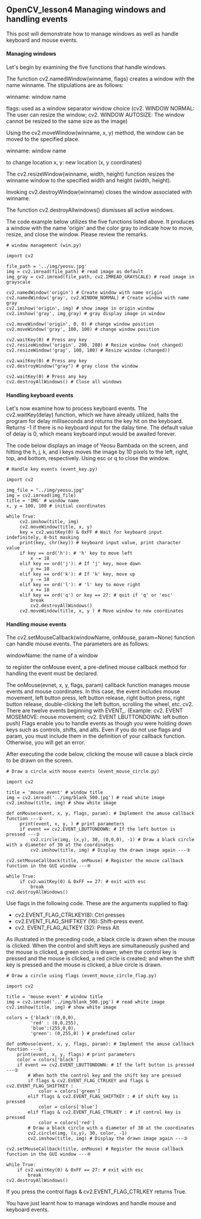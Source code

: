 ## OpenCV_lesson4 Managing windows and handling events

This post will demonstrate how to manage windows as well as handle keyboard and mouse events.

#### Managing windows

Let's begin by examining the five functions that handle windows.

The function cv2.namedWindow(winname, flags) creates a window with the name winname. The stipulations are as follows:

winname: window name

flags: used as a window separator window choice (cv2. WINDOW NORMAL: The user can resize the window; cv2. WINDOW AUTOSIZE: The window cannot be resized to the same size as the image)

Using the cv2.moveWindow(winname, x, y) method, the window can be moved to the specified place.

winname: window name

to change location x, y: new location (x, y coordinates)


The cv2.resizeWindow(winname, width, height) function resizes the winname window to the specified width and height (width, height).

Invoking cv2.destroyWindow(winname) closes the window associated with winname.

The function cv2.destroyAllwindows() dismisses all active windows.

The code example below utilizes the five functions listed above. It produces a window with the name 'origin' and the color gray to indicate how to move, resize, and close the window. Please review the remarks.

```
# window management (win.py)

import cv2

file_path = '../img/yeosu.jpg'
img = cv2.imread(file_path) # read image as default
img_gray = cv2.imread(file_path, cv2.IMREAD_GRAYSCALE) # read image in grayscale

cv2.namedWindow('origin') # Create window with name origin
cv2.namedWindow('gray', cv2.WINDOW_NORMAL) # Create window with name gray
cv2.imshow('origin', img) # show image in origin window
cv2.imshow('gray', img_gray) # gray display image in window

cv2.moveWindow('origin', 0, 0) # change window position
cv2.moveWindow('gray', 100, 100) # change window position

cv2.waitKey(0) # Press any key
cv2.resizeWindow('origin', 200, 200) # Resize window (not changed)
cv2.resizeWindow('gray', 100, 100) # Resize window (changed))

cv2.waitKey(0) # Press any key
cv2.destroyWindow("gray") # gray close the window

cv2.waitKey(0) # Press any key
cv2.destroyAllWindows() # Close all windows

```

#### Handling keyboard events

Let's now examine how to process keyboard events. The cv2.waitKey(delay) function, which we have already utilized, halts the program for delay milliseconds and returns the key hit on the keyboard. Returns -1 if there is no keyboard input for the dalay time. The default value of delay is 0, which means keyboard input would be awaited forever.

The code below displays an image of Yeosu Bambada on the screen, and hitting the h, j, k, and l keys moves the image by 10 pixels to the left, right, top, and bottom, respectively. Using esc or q to close the window.


```
# Handle key events (event_key.py)

import cv2

img_file = "../img/yeosu.jpg"
img = cv2.imread(img_file)
title = 'IMG' # window name
x, y = 100, 100 # initial coordinates

while True:
     cv2.imshow(title, img)
     cv2.moveWindow(title, x, y)
     key = cv2.waitKey(0) & 0xFF # Wait for keyboard input indefinitely, 8-bit masking
     print(key, chr(key)) # keyboard input value, print character value
     if key == ord('h'): # 'h' key to move left
         x -= 10
     elif key == ord('j'): # If 'j' key, move down
         y += 10
     elif key == ord('k'): # If 'k' key, move up
         y -= 10
     elif key == ord('l'): # 'l' key to move right
         x += 10
     elif key == ord('q') or key == 27: # quit if 'q' or 'esc'
         break
         cv2.destroyAllWindows()
     cv2.moveWindow(title, x, y ) # Move window to new coordinates
```

#### Handling mouse events

The cv2.setMouseCallback(windowName, onMouse, param=None) function can handle mouse events. The parameters are as follows:

windowName: the name of a window

to register the onMouse event, a pre-defined mouse callback method for handling the event must be declared.



The onMouse(evnet, x, y, flags, param) callback function manages mouse events and mouse coordinates. In this case, the event includes mouse movement, left button press, left button release, right button press, right button release, double-clicking the left button, scrolling the wheel, etc. cv2. There are twelve events beginning with EVENT_. (Example: cv2. EVENT MOSEMOVE: mouse movement; cv2. EVENT LBUTTONDOWN: left button push) Flags enable you to handle events as though you were holding down keys such as controls, shifts, and alts. Even if you do not use flags and param, you must include them in the definition of your callback function. Otherwise, you will get an error.



After executing the code below, clicking the mouse will cause a black circle to be drawn on the screen.

```
# Draw a circle with mouse events (event_mouse_circle.py)

import cv2

title = 'mouse event' # window title
img = cv2.imread('../img/blank_500.jpg') # read white image
cv2.imshow(title, img) # show white image

def onMouse(event, x, y, flags, param): # Implement the amuse callback function ---①
     print(event, x, y, ) # print parameters
     if event == cv2.EVENT_LBUTTONDOWN: # If the left button is pressed ---②
         cv2.circle(img, (x,y), 30, (0,0,0), -1) # Draw a black circle with a diameter of 30 at the coordinates
         cv2.imshow(title, img) # Display the drawn image again ---③

cv2.setMouseCallback(title, onMouse) # Register the mouse callback function in the GUI window ---④

while True:
     if cv2.waitKey(0) & 0xFF == 27: # exit with esc
         break
cv2.destroyAllWindows()
```

Use flags in the following code. These are the arguments supplied to flag:

- cv2.EVENT_FLAG_CTRLKEY(8): Ctrl presses
- cv2.EVENT_FLAG_SHIFTKEY (16): Shift-press event.
- cv2. EVENT_FLAG_ALTKEY (32): Press Alt

As illustrated in the preceding code, a black circle is drawn when the mouse is clicked. When the control and shift keys are simultaneously pushed and the mouse is clicked, a green circle is drawn; when the control key is pressed and the mouse is clicked, a red circle is created; and when the shift key is pressed and the mouse is clicked, a blue circle is drawn.

```
# Draw a circle using flags (event_mouse_circle_flag.py)

import cv2

title = 'mouse event' # window title
img = cv2.imread('../img/blank_500.jpg') # read white image
cv2.imshow(title, img) # show white image

colors = {'black':(0,0,0),
         'red' : (0,0,255),
         'blue':(255,0,0),
         'green': (0,255,0) } # predefined color

def onMouse(event, x, y, flags, param): # Implement the amuse callback function ---①
    print(event, x, y, flags) # print parameters
    color = colors['black']
    if event == cv2.EVENT_LBUTTONDOWN: # If the left button is pressed ---②
        # When both the control key and the shift key are pressed
        if flags & cv2.EVENT_FLAG_CTRLKEY and flags & cv2.EVENT_FLAG_SHIFTKEY :
            color = colors['green']
        elif flags & cv2.EVENT_FLAG_SHIFTKEY : # if shift key is pressed
            color = colors['blue']
        elif flags & cv2.EVENT_FLAG_CTRLKEY : # if control key is pressed
            color = colors['red']
        # Draw a black circle with a diameter of 30 at the coordinates
        cv2.circle(img, (x,y), 30, color, -1)
        cv2.imshow(title, img) # Display the drawn image again ---③

cv2.setMouseCallback(title, onMouse) # Register the mouse callback function in the GUI window ---④

while True:
    if cv2.waitKey(0) & 0xFF == 27: # exit with esc
        break
cv2.destroyAllWindows()
```


If you press the control flags & cv2.EVENT_FLAG_CTRLKEY returns True.

You have just learnt how to manage windows and handle mouse and keyboard events.